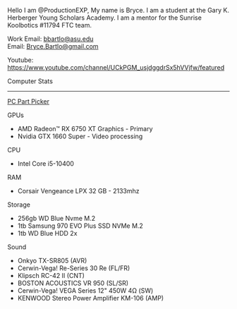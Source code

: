 Hello I am @ProductionEXP, My name is Bryce. I am a student at the Gary K. Herberger Young Scholars Academy.
I am a mentor for the Sunrise Koolbotics #11794 FTC team.
  
Work Email:       bbartlo@asu.edu       
Email:            Bryce.Bartlo@gmail.com

  
Youtube:          https://www.youtube.com/channel/UCkPGM_usjdggdrSx5hVVjfw/featured

Computer Stats
________________________________________________
[PC Part Picker](https://pcpartpicker.com/user/ProductionExpert/saved/wGwvRB)

  GPUs
 -    AMD Radeon™ RX 6750 XT Graphics - Primary 
 -    Nvidia GTX 1660 Super - Video processing 

  CPU
 -   Intel Core i5-10400

  RAM
 -   Corsair Vengeance LPX 32 GB - 2133mhz
 
  Storage
 -   256gb WD Blue Nvme M.2
 -   1tb Samsung 970 EVO Plus SSD NVMe M.2
 -   1tb WD Blue HDD 2x

  Sound
 -   Onkyo TX-SR805 (AVR)
 -   Cerwin-Vega! Re-Series 30 Re (FL/FR)
 -   Klipsch RC-42 II (CNT)
 -   BOSTON ACOUSTICS VR 950 (SL/SR)
 -   Cerwin-Vega! VEGA Series 12" 450W 4Ω (SW)
 -   KENWOOD Stereo Power Amplifier KM-106 (AMP)
